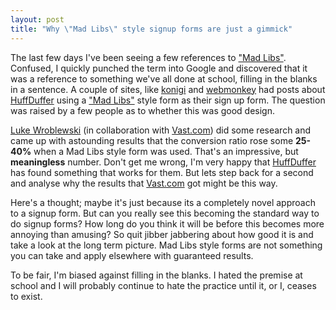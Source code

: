 ```yaml
---
layout: post
title: "Why \"Mad Libs\" style signup forms are just a gimmick"
---
```


The last few days I've been seeing a few references to ["Mad Libs"](http://en.wikipedia.org/wiki/Mad_Libs). Confused, I quickly punched the term into Google and discovered that it was a reference to something we've all done at school, filling in the blanks in a sentence. A couple of sites, like [konigi](http://konigi.com/notebook/mad-libs-style-form-increases-conversion-25-40) and [webmonkey](http://www.webmonkey.com/2010/02/using-mad-libs-to-make-web-forms-more-fun/) had posts about [HuffDuffer](http://huffduffer.com/) using a ["Mad Libs"](http://en.wikipedia.org/wiki/Mad_Libs) style form as their sign up form. The question was raised by a few people as to whether this was good design.
<!--more-->
[Luke Wroblewski](http://www.lukew.com/ff/entry.asp?1007) (in collaboration with [Vast.com](http://vast.com)) did some research and came up with astounding results that the conversion ratio rose some <strong>25-40%</strong> when a Mad Libs style form was used. That's an impressive, but <strong>meaningless</strong> number. Don't get me wrong, I'm very happy that [HuffDuffer](http://huffduffer.com/) has found something that works for them. But lets step back for a second and analyse why the results that [Vast.com](http://vast.com) got might be this way.

Here's a thought; maybe it's just because its a completely novel approach to a signup form. But can you really see this becoming the standard way to do signup forms? How long do you think it will be before this becomes more annoying than amusing? So quit jibber jabbering about how good it is and take a look at the long term picture. Mad Libs style forms are not something you can take and apply elsewhere with guaranteed results.

To be fair, I'm biased against filling in the blanks. I hated the premise at school and I will probably continue to hate the practice until it, or I, ceases to exist.
